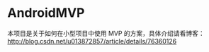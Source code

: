 # AndroidMVP
本项目是关于如何在小型项目中使用 MVP 的方案，具体介绍请看博客：http://blog.csdn.net/u013872857/article/details/76360126
